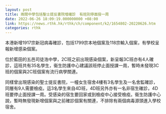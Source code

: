 ```yaml
---
layout: post
title: 兩間中學包括聖士提反書院增確診　有班別停面授一周　
date: 2022-06-26 18:09:19.000000000 +08:00
link: https://news.rthk.hk/rthk/ch/component/k2/1654802-20220626.htm
categories: rthk
---
```


本港新增1917宗新冠病毒確診，包括1799宗本地個案及118宗輸入個案，有學校呈報新增感染個案。

位於藍田的五邑司徒浩中學，2C班之前出現感染個案，新呈報3C班亦有4人確診，這班共有35名學生，衞生防護中心建議該班停止面授課一周，暫時未發現3C班的個案與2C班個案有流行病學關連。

同樣曾出現感染的聖士提反書院，一幢女生宿舍4樓有3名學生及一名舍監確診，同層有9人需要檢疫。這3名學生來自4D班，4D班另外亦有一名非宿生確診，4D班要停止面授課一周。受感染的宿生要回家或到檢疫中心接受檢疫。衞生防護中心說，暫時無發現新增個案與之前確診個案有關連，不排除有兩個病毒源頭進入學校宿舍。
